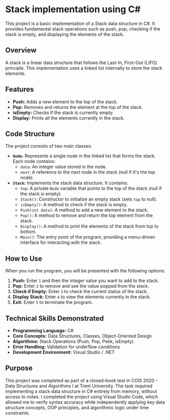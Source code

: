 # Stack implementation using C#

This project is a basic implementation of a Stack data structure in C#. It provides fundamental stack operations such as push, pop, checking if the stack is empty, and displaying the elements of the stack.

## Overview

A stack is a linear data structure that follows the Last-In, First-Out (LIFO) principle. This implementation uses a linked list internally to store the stack elements.

## Features

* **Push:** Adds a new element to the top of the stack.
* **Pop:** Removes and returns the element at the top of the stack.
* **isEmpty:** Checks if the stack is currently empty.
* **Display:** Prints all the elements currently in the stack.

## Code Structure

The project consists of two main classes:

* **`Node`:** Represents a single node in the linked list that forms the stack. Each node contains:
    * `data`: An integer value stored in the node.
    * `next`: A reference to the next node in the stack (null if it's the top node).
* **`Stack`:** Implements the stack data structure. It contains:
    * `top`: A private `Node` variable that points to the top of the stack (null if the stack is empty).
    * `Stack()`: Constructor to initialize an empty stack (sets `top` to null).
    * `isEmpty()`: A method to check if the stack is empty.
    * `Push(int data)`: A method to add a new element to the stack.
    * `Pop()`: A method to remove and return the top element from the stack.
    * `Display()`: A method to print the elements of the stack from top to bottom.
    * `Main()`: The entry point of the program, providing a menu-driven interface for interacting with the stack.

## How to Use

When you run the program, you will be presented with the following options:

1.  **Push:** Enter `1` and then the integer value you want to add to the stack.
2.  **Pop:** Enter `2` to remove and see the value popped from the stack.
3.  **Check if Empty:** Enter `3` to check the current status of the stack.
4.  **Display Stack:** Enter `4` to view the elements currently in the stack.
5.  **Exit:** Enter `5` to terminate the program.

## Technical Skills Demonstrated

* **Programming Language:** C#
* **Core Concepts:** Data Structures, Classes, Object-Oriented Design
* **Algorithms:** Stack Operations (Push, Pop, Peek, isEmpty)
* **Error Handling:** Validation for underflow conditions
* **Development Environment:** Visual Studio / .NET

## Purpose

This project was completed as part of a closed-book test in COIS 2020 - Data Structures and Algorithms I at Trent University. The task required implementing a stack data structure in C# entirely from memory, without access to notes. I completed the project using Visual Studio Code, which allowed me to verify syntax accuracy while independently applying key data structure concepts, OOP principles, and algorithmic logic under time constraints. 
